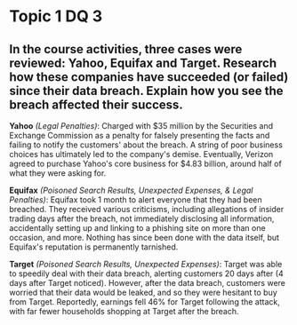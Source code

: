 # Topic 1 DQ 3
## In the course activities, three cases were reviewed: Yahoo, Equifax and Target. Research how these companies have succeeded (or failed) since their data breach. Explain how you see the breach affected their success.

**Yahoo** *(Legal Penalties)*: Charged with $35 million by the Securities and Exchange Commission as a penalty for falsely presenting the facts and failing to notify the customers' about the breach. A string of poor business choices has ultimately led to the company's demise. Eventually, Verizon agreed to purchase Yahoo's core business for $4.83 billion, around half of what they were asking for.


**Equifax** *(Poisoned Search Results, Unexpected Expenses, & Legal Penalties)*: Equifax took 1 month to alert everyone that they had been breached. They received various criticisms, including allegations of insider trading days after the breach, not immediately disclosing all information, accidentally setting up and linking to a phishing site on more than one occasion, and more. Nothing has since been done with the data itself, but Equifax's reputation is permanently tarnished.


**Target** *(Poisoned Search Results, Unexpected Expenses)*: Target was able to speedily deal with their data breach, alerting customers 20 days after (4 days after Target noticed). However, after the data breach, customers were worried that their data would be leaked, and so they were hesitant to buy from Target. Reportedly, earnings fell 46% for Target following the attack, with far fewer households shopping at Target after the breach.